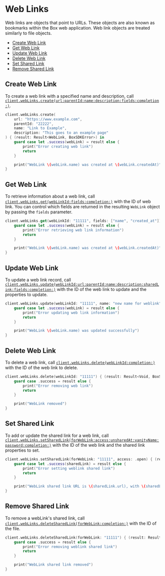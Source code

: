 Web Links
======

Web links are objects that point to URLs. These objects are also known as
bookmarks within the Box web application. Web link objects are treated
similarly to file objects.

<!-- START doctoc generated TOC please keep comment here to allow auto update -->
<!-- DON'T EDIT THIS SECTION, INSTEAD RE-RUN doctoc TO UPDATE -->


- [Create Web Link](#create-web-link)
- [Get Web Link](#get-web-link)
- [Update Web Link](#update-web-link)
- [Delete Web Link](#delete-web-link)
- [Set Shared Link](#set-shared-link)
- [Remove Shared Link](#remove-shared-link)

<!-- END doctoc generated TOC please keep comment here to allow auto update -->

Create Web Link
---------------

To create a web link with a specified name and description, call
[`client.webLinks.create(url:parentId:name:description:fields:completion:)`][create-web-link].

<!-- sample post_web_links -->
```swift
client.webLinks.create(
    url: "https://www.example.com",
    parentId: "22222",
    name: "Link to Example",
    description: "This goes to an example page"
) { (result: Result<WebLink, BoxSDKError>) in
    guard case let .success(webLink) = result else {
        print("Error creating web link")
        return
    }

    print("WebLink \(webLink.name) was created at \(webLink.createdAt)")
}
```

[create-web-link]: https://opensource.box.com/box-ios-sdk/Classes/WebLinksModule.html#/s:6BoxSDK14WebLinksModuleC6create3url8parentId4name11description6fields10completionySS_S2SSgAKSaySSGSgys6ResultOyAA0C4LinkCAA0A8SDKErrorCGctF

Get Web Link
------------

To retrieve information about a web link, call
[`client.webLinks.get(webLinkId:fields:completion:)`][get-web-link]
with the ID of web link.  You can control which fields are returned in the resulting `WebLink` object by passing the
`fields` parameter.

<!-- sample get_web_links_id -->
```swift
client.webLinks.get(webLinkId: "11111", fields: ["name", "created_at"]) { (result: Result<WebLink, BoxSDKError>) in
    guard case let .success(webLink) = result else {
        print("Error retrieving web link information")
        return
    }

    print("WebLink \(webLink.name) was created at \(webLink.createdAt)")
}
```

[get-web-link]: https://opensource.box.com/box-ios-sdk/Classes/WebLinksModule.html#/s:6BoxSDK14WebLinksModuleC3get9webLinkId6fields10completionySS_SaySSGSgys6ResultOyAA0cH0CAA0A8SDKErrorCGctF

Update Web Link
---------------

To update a web link record, call
[`client.webLinks.update(webLinkId:url:parentId:name:description:sharedLink:fields:completion:)`][update-web-link]
with the ID of the web link to update and the properties to update.

<!-- sample put_web_links_id -->
```swift
client.webLinks.update(webLinkId: "11111", name: "new name for weblink") { (result: Result<WebLink, BoxSDKError>) in
    guard case let .success(webLink) = result else {
        print("Error updating web link information")
        return
    }

    print("WebLink \(webLink.name) was updated successfully")
}
```

[update-web-link]: https://opensource.box.com/box-ios-sdk/Classes/WebLinksModule.html#/s:6BoxSDK14WebLinksModuleC6update9webLinkId3url06parentI04name11description06sharedH06fields10completionySS_SSSgA3mA17NullableParameterOyAA06SharedH4DataVGSgSaySSGSgys6ResultOyAA0cH0CAA0A8SDKErrorCGctF

Delete Web Link
---------------

To delete a web link, call
[`client.webLinks.delete(webLinkId:completion:)`][delete-web-link]
with the ID of the web link to delete. 

<!-- sample delete_web_links_id -->
```swift
client.webLinks.delete(webLinkId: "11111") { (result: Result<Void, BoxSDKError>) in
    guard case .success = result else {
        print("Error removing web link")
        return
    }

    print("WebLink removed")
}
```

[delete-web-link]: https://opensource.box.com/box-ios-sdk/Classes/WebLinksModule.html#/s:6BoxSDK14WebLinksModuleC6delete9webLinkId10completionySS_ys6ResultOyytAA0A8SDKErrorCGctF

Set Shared Link
---------------

To add or update the shared link for a web link, call [`client.webLinks.setSharedLink(forWebLink:access:unsharedAt:vanityName:password:completion:)`][set-shared-link]
with the ID of the web link and the shared link properties to set.

<!-- sample put_web_links_id add_shared_link -->
```swift
client.webLinks.setSharedLink(forWebLink: "11111", access: .open) { (result: Result<SharedLink, BoxSDKError>) in
    guard case let .success(sharedLink) = result else {
        print("Error setting weblink shared link")
        return
    }

    print("WebLink shared link URL is \(sharedLink.url), with \(sharedLink.access) access")
}
```

[set-shared-link]: https://opensource.box.com/box-ios-sdk/Classes/WebLinksModule.html#/s:6BoxSDK14WebLinksModuleC13setSharedLink03forcH06access10unsharedAt10vanityName8password10completionySS_AA0gH6AccessOSgAA17NullableParameterOy10Foundation4DateVGSgAOySSGSgAVys6ResultOyAA0gH0CAA0A8SDKErrorCGctF

Remove Shared Link
------------------

To remove a webLink's shared link, call
[`client.webLinks.deleteSharedLink(forWebLink:completion:)`][delete-shared-link]
with the ID of the file.

<!-- sample put_web_links_id remove_shared_link -->
```swift
client.webLinks.deleteSharedLink(forWebLink: "11111") { (result: Result<Void, BoxSDKError>) in
    guard case .success = result else {
        print("Error removing weblink shared link")
        return
    }

    print("WebLink shared link removed")
}
```

[delete-shared-link]: https://opensource.box.com/box-ios-sdk/Classes/WebLinksModule.html#/s:6BoxSDK14WebLinksModuleC16deleteSharedLink03forcH010completionySS_ys6ResultOyytAA0A8SDKErrorCGctF
